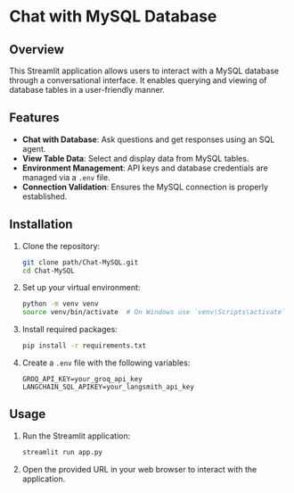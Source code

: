 # Chat with MySQL Database

## Overview
This Streamlit application allows users to interact with a MySQL database through a conversational interface. It enables querying and viewing of database tables in a user-friendly manner.

## Features
- **Chat with Database**: Ask questions and get responses using an SQL agent.
- **View Table Data**: Select and display data from MySQL tables.
- **Environment Management**: API keys and database credentials are managed via a `.env` file.
- **Connection Validation**: Ensures the MySQL connection is properly established.

## Installation

1. Clone the repository:
    ```bash
    git clone path/Chat-MySQL.git
    cd Chat-MySQL
    ```

2. Set up your virtual environment:
    ```bash
    python -m venv venv
    source venv/bin/activate  # On Windows use `venv\Scripts\activate`
    ```

3. Install required packages:
    ```bash
    pip install -r requirements.txt
    ```

4. Create a `.env` file with the following variables:
    ```plaintext
    GROQ_API_KEY=your_groq_api_key
    LANGCHAIN_SQL_APIKEY=your_langsmith_api_key
    ```

## Usage

1. Run the Streamlit application:
    ```bash
    streamlit run app.py
    ```

2. Open the provided URL in your web browser to interact with the application.


